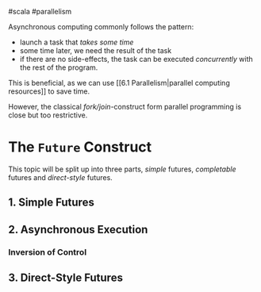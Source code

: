 #scala #parallelism 

Asynchronous computing commonly follows the pattern:
- launch a task that *takes some time*
- some time later, we need the result of the task
- if there are no side-effects, the task can be executed *concurrently* with the rest of the program.

This is beneficial, as we can use [[6.1 Parallelism|parallel computing resources]] to save time.

However, the classical *fork/join*-construct form parallel programming is close but too restrictive.

# The `Future` Construct
This topic will be split up into three parts, *simple* futures, *completable* futures and *direct-style* futures.

## 1. Simple Futures


## 2. Asynchronous Execution

### Inversion of Control


## 3. Direct-Style Futures